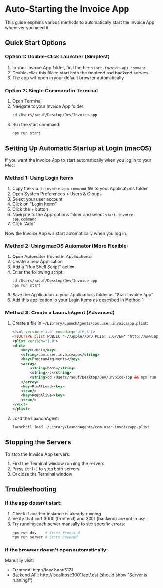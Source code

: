 # Auto-Starting the Invoice App

This guide explains various methods to automatically start the Invoice App whenever you need it.

## Quick Start Options

### Option 1: Double-Click Launcher (Simplest)

1. In your Invoice App folder, find the file: `start-invoice-app.command`
2. Double-click this file to start both the frontend and backend servers
3. The app will open in your default browser automatically

### Option 2: Single Command in Terminal

1. Open Terminal
2. Navigate to your Invoice App folder:
   ```bash
   cd /Users/raouf/Desktop/Dev/Invoice-app
   ```
3. Run the start command:
   ```bash
   npm run start
   ```

## Setting Up Automatic Startup at Login (macOS)

If you want the Invoice App to start automatically when you log in to your Mac:

### Method 1: Using Login Items

1. Copy the `start-invoice-app.command` file to your Applications folder
2. Open System Preferences > Users & Groups
3. Select your user account
4. Click on "Login Items"
5. Click the + button
6. Navigate to the Applications folder and select `start-invoice-app.command`
7. Click "Add"

Now the Invoice App will start automatically when you log in.

### Method 2: Using macOS Automator (More Flexible)

1. Open Automator (found in Applications)
2. Create a new Application
3. Add a "Run Shell Script" action
4. Enter the following script:
   ```bash
   cd /Users/raouf/Desktop/Dev/Invoice-app
   npm run start
   ```
5. Save the Application to your Applications folder as "Start Invoice App"
6. Add this application to your Login Items as described in Method 1

### Method 3: Create a LaunchAgent (Advanced)

1. Create a file in `~/Library/LaunchAgents/com.user.invoiceapp.plist`:
   ```xml
   <?xml version="1.0" encoding="UTF-8"?>
   <!DOCTYPE plist PUBLIC "-//Apple//DTD PLIST 1.0//EN" "http://www.apple.com/DTDs/PropertyList-1.0.dtd">
   <plist version="1.0">
   <dict>
       <key>Label</key>
       <string>com.user.invoiceapp</string>
       <key>ProgramArguments</key>
       <array>
           <string>bash</string>
           <string>-c</string>
           <string>cd /Users/raouf/Desktop/Dev/Invoice-app && npm run start</string>
       </array>
       <key>RunAtLoad</key>
       <true/>
       <key>KeepAlive</key>
       <true/>
   </dict>
   </plist>
   ```
2. Load the LaunchAgent:
   ```bash
   launchctl load ~/Library/LaunchAgents/com.user.invoiceapp.plist
   ```

## Stopping the Servers

To stop the Invoice App servers:

1. Find the Terminal window running the servers
2. Press `Ctrl+C` to stop both servers
3. Or close the Terminal window

## Troubleshooting

### If the app doesn't start:

1. Check if another instance is already running
2. Verify that port 3000 (frontend) and 3001 (backend) are not in use
3. Try running each server manually to see specific errors:
   ```bash
   npm run dev    # Start frontend
   npm run server # Start backend
   ```

### If the browser doesn't open automatically:

Manually visit:

- Frontend: http://localhost:5173
- Backend API: http://localhost:3001/api/test (should show "Server is running!")
